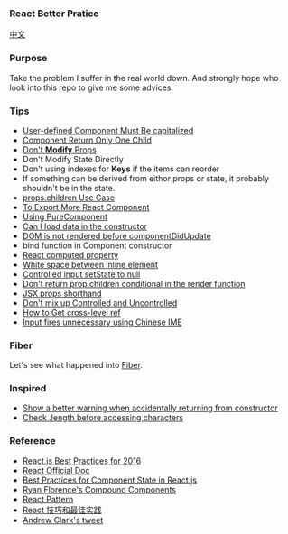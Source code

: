 ### React Better Pratice

[中文](./README-zh.md)

### Purpose

Take the problem I suffer in the real world down. And strongly hope who look into this
repo to give me some advices.

### Tips

* [User-defined Component Must Be capitalized](./details/user-defined-component-must-be-capitalized.md)
* [Component Return Only One Child](./details/component-return-only-one-child.md)
* [Don't **Modify** Props](./details/props-are-read-only.md)
* Don't Modify State Directly
* Don't using indexes for **Keys** if the items can reorder
* If something can be derived from eithor props or state, it probably shouldn't be in the state.
* [props.children Use Case](./details/props-children.md)
* [To Export More React Component](./details/export-more-components.md)
* [Using PureComponent](./details/pure-component.md)
* [Can I load data in the constructor](https://github.com/facebook/react/issues/9021)
* [DOM is not rendered before componentDidUpdate](https://github.com/facebook/react/issues/9033)
* bind function in Component constructor
* [React computed property](./details/computed.md)
* [White space between inline element](./details/white-space-between-inline-element.md)
* [Controlled input setState to null](./details/controlled-input-to-null.md)
* [Don't return prop.children conditional in the render function](./details/return-children-conditional.md)
* [JSX props shorthand](./details/jsx-props-shorthand.md)
* [Don't mix up Controlled and Uncontrolled](./details/dont-mix-up-controlled-and-uncontrolled.md)
* [How to Get cross-level ref](./details/cross-level-ref.md)
* [Input fires unnecessary using Chinese IME](./details/using-chinese-ime.md)

### Fiber

Let's see what happened into [Fiber](./details/fiber.md).

### Inspired

* [Show a better warning when accidentally returning from constructor](https://github.com/facebook/react/issues/11381)
* [Check .length before accessing characters](https://github.com/facebook/react/issues/11460)

### Reference

* [React.js Best Practices for 2016](https://blog.risingstack.com/react-js-best-practices-for-2016/)
* [React Official Doc](https://facebook.github.io/react/)
* [Best Practices for Component State in React.js](http://brewhouse.io/blog/2015/03/24/best-practices-for-component-state-in-reactjs.html)
* [Ryan Florence's Compound Components](https://www.youtube.com/watch?v=hEGg-3pIHlE)
* [React Pattern](http://reactpatterns.com/)
* [React 技巧和最佳实践](http://www.jianshu.com/p/90a72128ec76)
* [Andrew Clark's tweet](https://twitter.com/acdlite/status/974437383939743746)
